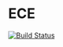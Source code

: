 # ECE

[![Build Status](https://travis-ci.org/xehivs/EEC.svg?branch=master)](https://travis-ci.org/xehivs/ECE)
